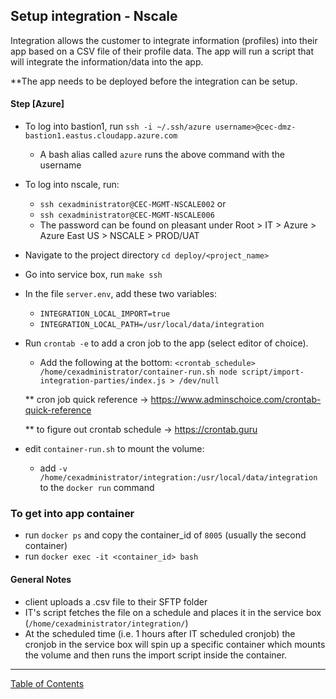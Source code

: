 ## Setup integration - Nscale

Integration allows the customer to integrate information (profiles) into their app based on a CSV file of their profile data. The app will run a script that will integrate the information/data into the app.

**The app needs to be deployed before the integration can be setup.

#### Step [Azure]
- To log into bastion1, run `ssh -i ~/.ssh/azure username>@cec-dmz-bastion1.eastus.cloudapp.azure.com`
	- A bash alias called `azure` runs the above command with the username
- To log into nscale, run:
	- `ssh cexadministrator@CEC-MGMT-NSCALE002` or 
	- `ssh cexadministrator@CEC-MGMT-NSCALE006`
	- The password can be found on pleasant under Root > IT > Azure > Azure East US > NSCALE > PROD/UAT
- Navigate to the project directory `cd deploy/<project_name>`
- Go into service box, run `make ssh`
- In the file `server.env`, add these two variables:
	- `INTEGRATION_LOCAL_IMPORT=true`
	- `INTEGRATION_LOCAL_PATH=/usr/local/data/integration`
- Run `crontab -e` to add a cron job to the app (select editor of choice).
	- Add the following at the bottom: `<crontab_schedule> /home/cexadministrator/container-run.sh node script/import-integration-parties/index.js > /dev/null`

	** cron job quick reference -> <https://www.adminschoice.com/crontab-quick-reference>

	** to figure out crontab schedule -> <https://crontab.guru>

- edit `container-run.sh` to mount the volume:
	- add `-v /home/cexadministrator/integration:/usr/local/data/integration` to the `docker run` command

### To get into app container
- run `docker ps` and copy the container_id of `8005` (usually the second container)
- run `docker exec -it <container_id> bash`

#### General Notes
- client uploads a .csv file to their SFTP folder
- IT's script fetches the file on a schedule and places it in the service box (`/home/cexadministrator/integration/`)
- At the scheduled time (i.e. 1 hours after IT scheduled cronjob) the cronjob in the service box will spin up a specific container which mounts the volume and then runs the import script inside the container.

***
[Table of Contents](../README.md)